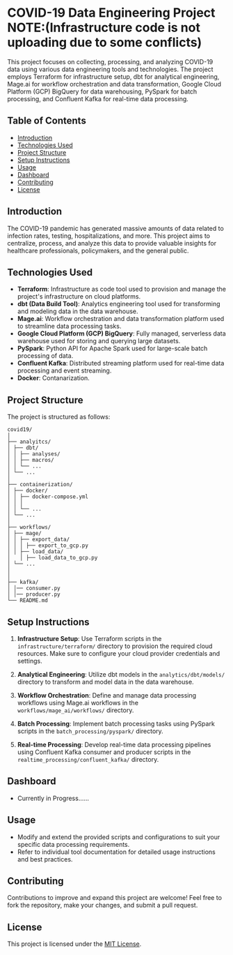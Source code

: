 # COVID-19 Data Engineering Project   NOTE:(Infrastructure code is not uploading due to some conflicts)

This project focuses on collecting, processing, and analyzing COVID-19 data using various data engineering tools and technologies. The project employs Terraform for infrastructure setup, dbt for analytical engineering, Mage.ai for workflow orchestration and data transformation, Google Cloud Platform (GCP) BigQuery for data warehousing, PySpark for batch processing, and Confluent Kafka for real-time data processing.

## Table of Contents

- [Introduction](#introduction)
- [Technologies Used](#technologies-used)
- [Project Structure](#project-structure)
- [Setup Instructions](#setup-instructions)
- [Usage](#usage)
- [Dashboard](#dashboard)
- [Contributing](#contributing)
- [License](#license)

## Introduction

The COVID-19 pandemic has generated massive amounts of data related to infection rates, testing, hospitalizations, and more. This project aims to centralize, process, and analyze this data to provide valuable insights for healthcare professionals, policymakers, and the general public.

## Technologies Used

- **Terraform**: Infrastructure as code tool used to provision and manage the project's infrastructure on cloud platforms.
- **dbt (Data Build Tool)**: Analytics engineering tool used for transforming and modeling data in the data warehouse.
- **Mage.ai**: Workflow orchestration and data transformation platform used to streamline data processing tasks.
- **Google Cloud Platform (GCP) BigQuery**: Fully managed, serverless data warehouse used for storing and querying large datasets.
- **PySpark**: Python API for Apache Spark used for large-scale batch processing of data.
- **Confluent Kafka**: Distributed streaming platform used for real-time data processing and event streaming.
- **Docker**: Contanarization.

## Project Structure

The project is structured as follows:
```
covid19/
│
├── analyitcs/
│ ├── dbt/
│ │ ├── analyses/
│ │ ├── macros/
│ │ └── ...
│ └── ...
│
├── containerization/
│ ├── docker/
│ │ ├── docker-compose.yml
│ │ │ 
│ │ └── ...
│ └── ...
│
├── workflows/
│ ├── mage/
│ │ ├── export_data/
│ │ │ ├── export_to_gcp.py
│ │ ├── load_data/
│   │ ├── load_data_to_gcp.py
│ └── ...
│
│
├── kafka/
│ │── consumer.py
│ │── producer.py
└── README.md
```

## Setup Instructions

1. **Infrastructure Setup**: Use Terraform scripts in the `infrastructure/terraform/` directory to provision the required cloud resources. Make sure to configure your cloud provider credentials and settings.

2. **Analytical Engineering**: Utilize dbt models in the `analytics/dbt/models/` directory to transform and model data in the data warehouse.

3. **Workflow Orchestration**: Define and manage data processing workflows using Mage.ai workflows in the `workflows/mage_ai/workflows/` directory.

4. **Batch Processing**: Implement batch processing tasks using PySpark scripts in the `batch_processing/pyspark/` directory.

5. **Real-time Processing**: Develop real-time data processing pipelines using Confluent Kafka consumer and producer scripts in the `realtime_processing/confluent_kafka/` directory.

## Dashboard
 - Currently in Progress......

## Usage

- Modify and extend the provided scripts and configurations to suit your specific data processing requirements.
- Refer to individual tool documentation for detailed usage instructions and best practices.

## Contributing

Contributions to improve and expand this project are welcome! Feel free to fork the repository, make your changes, and submit a pull request.

## License

This project is licensed under the [MIT License](LICENSE).
